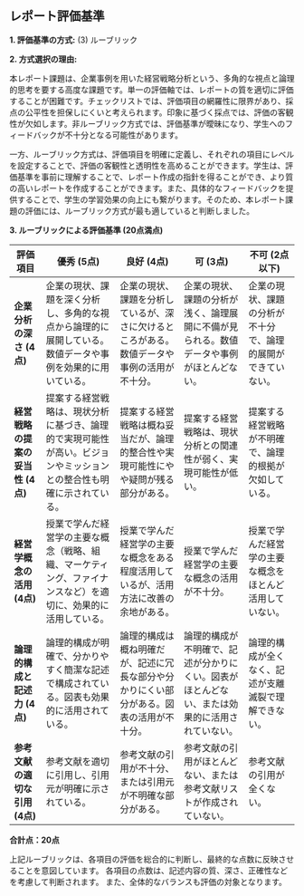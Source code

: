 ## レポート評価基準

**1. 評価基準の方式:** (3) ルーブリック

**2. 方式選択の理由:**

本レポート課題は、企業事例を用いた経営戦略分析という、多角的な視点と論理的思考を要する高度な課題です。単一の評価軸では、レポートの質を適切に評価することが困難です。チェックリストでは、評価項目の網羅性に限界があり、採点の公平性を担保しにくいと考えられます。印象に基づく採点では、評価の客観性が欠如します。非ルーブリック方式では、評価基準が曖昧になり、学生へのフィードバックが不十分となる可能性があります。

一方、ルーブリック方式は、評価項目を明確に定義し、それぞれの項目にレベルを設定することで、評価の客観性と透明性を高めることができます。学生は、評価基準を事前に理解することで、レポート作成の指針を得ることができ、より質の高いレポートを作成することができます。また、具体的なフィードバックを提供することで、学生の学習効果の向上にも繋がります。そのため、本レポート課題の評価には、ルーブリック方式が最も適していると判断しました。


**3. ルーブリックによる評価基準 (20点満点)**

| 評価項目 | 優秀 (5点) | 良好 (4点) | 可 (3点) | 不可 (2点以下) |
|---|---|---|---|---|
| **企業分析の深さ (4点)** | 企業の現状、課題を深く分析し、多角的な視点から論理的に展開している。数値データや事例を効果的に用いている。 | 企業の現状、課題を分析しているが、深さに欠けるところがある。数値データや事例の活用が不十分。 | 企業の現状、課題の分析が浅く、論理展開に不備が見られる。数値データや事例がほとんどない。 | 企業の現状、課題の分析が不十分で、論理的展開ができていない。 |
| **経営戦略の提案の妥当性 (4点)** | 提案する経営戦略は、現状分析に基づき、論理的で実現可能性が高い。ビジョンやミッションとの整合性も明確に示されている。 | 提案する経営戦略は概ね妥当だが、論理的整合性や実現可能性にやや疑問が残る部分がある。 | 提案する経営戦略は、現状分析との関連性が弱く、実現可能性が低い。 | 提案する経営戦略が不明確で、論理的根拠が欠如している。 |
| **経営学概念の活用 (4点)** | 授業で学んだ経営学の主要な概念（戦略、組織、マーケティング、ファイナンスなど）を適切に、効果的に活用している。 | 授業で学んだ経営学の主要な概念をある程度活用しているが、活用方法に改善の余地がある。 | 授業で学んだ経営学の主要な概念の活用が不十分。 | 授業で学んだ経営学の主要な概念をほとんど活用していない。 |
| **論理的構成と記述力 (4点)** | 論理的構成が明確で、分かりやすく簡潔な記述で構成されている。図表も効果的に活用されている。 | 論理的構成は概ね明確だが、記述に冗長な部分や分かりにくい部分がある。図表の活用が不十分。 | 論理的構成が不明確で、記述が分かりにくい。図表がほとんどない、または効果的に活用されていない。 | 論理的構成が全くなく、記述が支離滅裂で理解できない。 |
| **参考文献の適切な引用 (4点)** | 参考文献を適切に引用し、引用元が明確に示されている。 | 参考文献の引用が不十分、または引用元が不明確な部分がある。 | 参考文献の引用がほとんどない、または参考文献リストが作成されていない。 | 参考文献の引用が全くない。 |


**合計点：20点**

上記ルーブリックは、各項目の評価を総合的に判断し、最終的な点数に反映させることを意図しています。  各項目の点数は、記述内容の質、深さ、正確性などを考慮して判断されます。  また、全体的なバランスも評価の対象となります。
